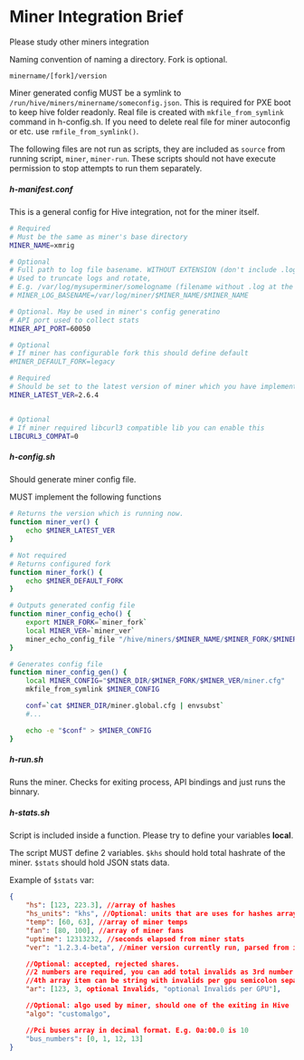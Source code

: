 # Miner Integration Brief

Please study other miners integration

Naming convention of naming a directory. Fork is optional.
```
minername/[fork]/version
```


Miner generated config MUST be a symlink to `/run/hive/miners/minername/someconfig.json`.
This is required for PXE boot to keep hive folder readonly.
Real file is created with `mkfile_from_symlink` command in h-config.sh.
If you need to delete real file for miner autoconfig or etc. use `rmfile_from_symlink()`.


The following files are not run as scripts, they are included as `source` from running script, `miner`, `miner-run`.
These scripts should not have execute permission to stop attempts to run them separately.

##### h-manifest.conf
This is a general config for Hive integration, not for the miner itself.
```bash
# Required
# Must be the same as miner's base directory
MINER_NAME=xmrig

# Optional
# Full path to log file basename. WITHOUT EXTENSION (don't include .log at the end)
# Used to truncate logs and rotate,
# E.g. /var/log/mysuperminer/somelogname (filename without .log at the end)
# MINER_LOG_BASENAME=/var/log/miner/$MINER_NAME/$MINER_NAME

# Optional. May be used in miner's config generatino
# API port used to collect stats
MINER_API_PORT=60050

# Optional
# If miner has configurable fork this should define default
#MINER_DEFAULT_FORK=legacy

# Required
# Should be set to the latest version of miner which you have implemented
MINER_LATEST_VER=2.6.4


# Optional
# If miner required libcurl3 compatible lib you can enable this
LIBCURL3_COMPAT=0
```

##### h-config.sh
Should generate miner config file.

MUST implement the following functions
```bash
# Returns the version which is running now.
function miner_ver() {
	echo $MINER_LATEST_VER
}

# Not required
# Returns configured fork
function miner_fork() {
	echo $MINER_DEFAULT_FORK
}

# Outputs generated config file
function miner_config_echo() {
	export MINER_FORK=`miner_fork`
	local MINER_VER=`miner_ver`
	miner_echo_config_file "/hive/miners/$MINER_NAME/$MINER_FORK/$MINER_VER/miner.cfg"
}

# Generates config file
function miner_config_gen() {
	local MINER_CONFIG="$MINER_DIR/$MINER_FORK/$MINER_VER/miner.cfg"
	mkfile_from_symlink $MINER_CONFIG

	conf=`cat $MINER_DIR/miner.global.cfg | envsubst`
	#...

	echo -e "$conf" > $MINER_CONFIG
}
```


##### h-run.sh
Runs the miner. Checks for exiting process, API bindings and just runs the binnary.



##### h-stats.sh
Script is included inside a function.
Please try to define your variables **local**.

The script MUST define 2 variables.
`$khs` should hold total hashrate of the miner.
`$stats` should hold JSON stats data.


Example of `$stats` var:
```json
{
	"hs": [123, 223.3], //array of hashes
	"hs_units": "khs", //Optional: units that are uses for hashes array, "hs", "khs", "mhs", ... Default "khs".   
	"temp": [60, 63], //array of miner temps
	"fan": [80, 100], //array of miner fans
	"uptime": 12313232, //seconds elapsed from miner stats
	"ver": "1.2.3.4-beta", //miner version currently run, parsed from it's api or manifest

	//Optional: accepted, rejected shares.
	//2 numbers are required, you can add total invalids as 3rd number
	//4th array item can be string with invalids per gpu semicolon separated in order or bus_numbers, e.g. "0;1;0;5" where 5 is for 13th pci bus
	"ar": [123, 3, optional Invalids, "optional Invalids per GPU"],

	//Optional: algo used by miner, should one of the exiting in Hive
	"algo": "customalgo",

	//Pci buses array in decimal format. E.g. 0a:00.0 is 10
	"bus_numbers": [0, 1, 12, 13]
}
```
